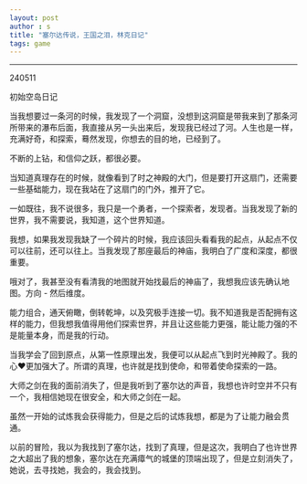 ```yaml
---
layout: post
author : s
title: "塞尔达传说，王国之泪，林克日记"
tags: game
---
```


---
240511

初始空岛日记

当我想要过一条河的时候，我发现了一个洞窟，没想到这洞窟是带我来到了那条河所带来的瀑布后面，我直接从另一头出来后，发现我已经过了河。人生也是一样，充满好奇，和探索，蓦然发现，你想去的目的地，已经到了。

不断的上钻，和信仰之跃，都很必要。

当知道真理存在的时候，就像看到了时之神殿的大门，但是要打开这扇门，还需要一些基础能力，现在我站在了这扇门的门外，推开了它。

一如既往，我不说很多，我只是一个勇者，一个探索者，发现者。当我发现了新的世界，我不需要说，我知道，这个世界知道。

我想，如果我发现我缺了一个碎片的时候，我应该回头看看我的起点，从起点不仅可以往前，还可以往上。当我发现了那座最后的神庙，我明白了广度和深度，都很重要。

哦对了，我甚至没有看清我的地图就开始找最后的神庙了，我想我应该先确认地图。方向 - 然后维度。

能力组合，通天俯瞰，倒转乾坤，以及究极手连接一切。我不知道我是否配拥有这样的能力，但我想我值得用他们探索世界，并且让这些能力更强，能让能力强的不是能量本身，而是我的行动。

当我学会了回到原点，从第一性原理出发，我便可以从起点飞到时光神殿了。我的心❤️更加强大了。所谓的真理，也许就是找到使命，和带着使命探索的一路。

大师之剑在我的面前消失了，但是我听到了塞尔达的声音，我想也许时空并不只有一个，我相信她现在很安全，和大师之剑在一起。

虽然一开始的试炼我会获得能力，但是之后的试炼我想，都是为了让能力融会贯通。

以前的冒险，我以为我找到了塞尔达，找到了真理，但是这次，我明白了也许世界之大超出了我的想象，塞尔达在充满瘴气的城堡的顶端出现了，但是立刻消失了，她说，去寻找她，我会的，我会找到。
